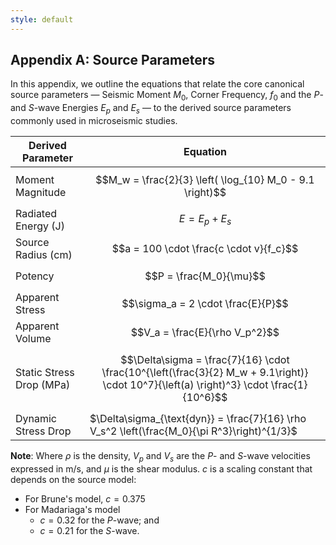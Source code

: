 ```yaml
---
style: default
---
```


## Appendix A: Source Parameters

In this appendix, we outline the equations that relate the core canonical source parameters — Seismic Moment $M_0$, Corner Frequency, $f_0$ and the *P*- and *S*-wave Energies $E_p$ and $E_s$ — to the derived source parameters commonly used in microseismic studies.

| Derived Parameter     | Equation                                                                                                  |
|-----------------------|-----------------------------------------------------------------------------------------------------------|
| Moment Magnitude      | $$M_w = \frac{2}{3} \left( \log_{10} M_0 - 9.1 \right)$$                                                   |
| Radiated Energy (J)      | $$E = E_p + E_s$$                                                                                          |
| Source Radius  (cm)       | $$a = 100 \cdot \frac{c \cdot v}{f_c}$$                                                            |
| Potency               | $$P = \frac{M_0}{\mu}$$                                                                                    |
| Apparent Stress       | $$\sigma_a = 2 \cdot \frac{E}{P}$$                                                                              |
| Apparent Volume       | $$V_a = \frac{E}{\rho V_p^2}$$                                                                             
| Static Stress Drop (MPa)    | $$\Delta\sigma = \frac{7}{16} \cdot \frac{10^{\left(\frac{3}{2} M_w + 9.1\right)} \cdot 10^7}{\left(a) \right)^3} \cdot \frac{1}{10^6}$$
| Dynamic Stress Drop   | $\Delta\sigma_{\text{dyn}} = \frac{7}{16} \rho V_s^2 \left(\frac{M_0}{\pi R^3}\right)^{1/3}$  |            |

**Note**: Where $\rho$ is the density, $V_p$ and $V_s$ are the *P*- and *S*-wave velocities expressed in m/s, and $\mu$ is the shear modulus. $c$ is a scaling constant that depends on the source model:

-   For Brune's model, $c=0.375$
-   For Madariaga's model
	- $c=0.32$ for the *P*-wave; and
    - $c=0.21$ for the *S*-wave.
<!--stackedit_data:
eyJoaXN0b3J5IjpbLTE2NTU1ODU5NDAsLTE4OTY5MDU1MzEsMT
YzNjMzMDEwNSwtODc5ODI0NTQ0LDE1NTE2MjQyMDAsLTQ1NjYw
MTk2NiwtMTk5NzgxMzA3OSwxNzQ0NjU2NzldfQ==
-->